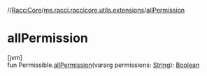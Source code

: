//[RacciCore](../../index.md)/[me.racci.raccicore.utils.extensions](index.md)/[allPermission](all-permission.md)

# allPermission

[jvm]\
fun Permissible.[allPermission](all-permission.md)(vararg permissions: [String](https://kotlinlang.org/api/latest/jvm/stdlib/kotlin/-string/index.html)): [Boolean](https://kotlinlang.org/api/latest/jvm/stdlib/kotlin/-boolean/index.html)
